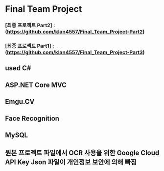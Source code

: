# Final Team Project
### [최종 프로젝트 Part2] : (https://github.com/klan4557/Final_Team_Project-Part2)
### [최종 프로젝트 Part1] : (https://github.com/klan4557/Final_Team_Project-Part3)
## used C#
## ASP.NET Core MVC
## Emgu.CV
## Face Recognition
## MySQL
## 원본 프로젝트 파일에서 OCR 사용을 위한 Google Cloud API Key Json 파일이 개인정보 보안에 의해 빠짐 

